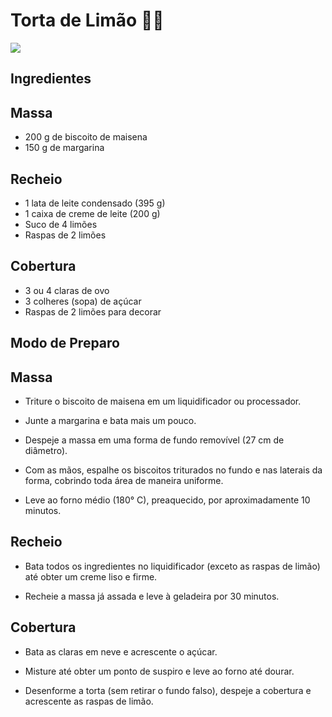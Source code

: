 # Torta de Limão 🥧🍋

<img src = "https://img.itdg.com.br/tdg/images/recipes/000/104/383/101747/101747_original.jpg?mode=crop&width=710&height=400"></a>

## Ingredientes 

## Massa
- 200 g de biscoito de maisena
- 150 g de margarina

## Recheio
- 1 lata de leite condensado (395 g)
- 1 caixa de creme de leite (200 g)
- Suco de 4 limões
- Raspas de 2 limões

## Cobertura
- 3 ou 4 claras de ovo
- 3 colheres (sopa) de açúcar
- Raspas de 2 limões para decorar

## Modo de Preparo

## Massa
- Triture o biscoito de maisena em um liquidificador ou processador.

- Junte a margarina e bata mais um pouco.

- Despeje a massa em uma forma de fundo removível (27 cm de diâmetro).

- Com as mãos, espalhe os biscoitos triturados no fundo e nas laterais da forma, cobrindo toda área de maneira uniforme.

- Leve ao forno médio (180° C), preaquecido, por aproximadamente 10 minutos.

## Recheio
- Bata todos os ingredientes no liquidificador (exceto as raspas de limão) até obter um creme liso e firme.

- Recheie a massa já assada e leve à geladeira por 30 minutos.

## Cobertura
- Bata as claras em neve e acrescente o açúcar.

- Misture até obter um ponto de suspiro e leve ao forno até dourar.

- Desenforme a torta (sem retirar o fundo falso), despeje a cobertura e acrescente as raspas de limão.
